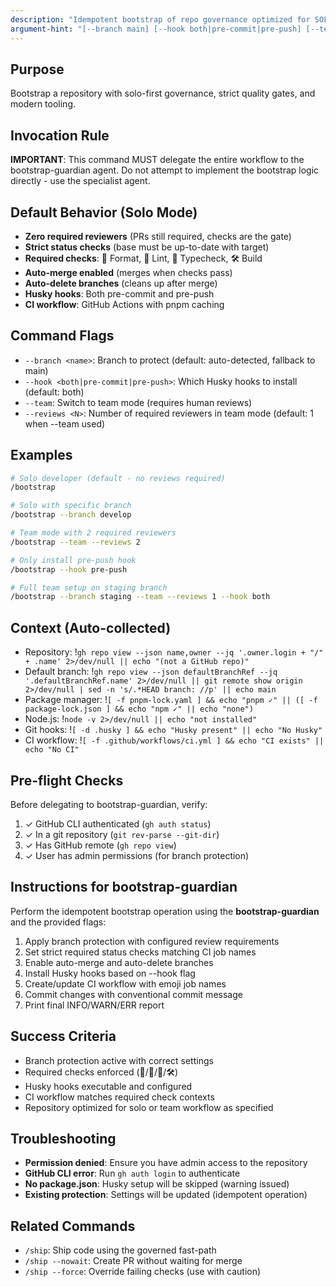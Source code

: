 ```yaml
---
description: "Idempotent bootstrap of repo governance optimized for SOLO developers (zero required reviewers by default). Sets branch protection + strict checks, Husky v9+ hooks, and pnpm-cached CI with 🧹/🔎/🧠/🛠️ required contexts. Delegates to bootstrap-guardian agent."
argument-hint: "[--branch main] [--hook both|pre-commit|pre-push] [--team] [--reviews N]"
---
```


## Purpose
Bootstrap a repository with solo-first governance, strict quality gates, and modern tooling.

## Invocation Rule
**IMPORTANT**: This command MUST delegate the entire workflow to the bootstrap-guardian agent.
Do not attempt to implement the bootstrap logic directly - use the specialist agent.

## Default Behavior (Solo Mode)
- **Zero required reviewers** (PRs still required, checks are the gate)
- **Strict status checks** (base must be up-to-date with target)
- **Required checks**: 🧹 Format, 🔎 Lint, 🧠 Typecheck, 🛠️ Build
- **Auto-merge enabled** (merges when checks pass)
- **Auto-delete branches** (cleans up after merge)
- **Husky hooks**: Both pre-commit and pre-push
- **CI workflow**: GitHub Actions with pnpm caching

## Command Flags
- `--branch <name>`: Branch to protect (default: auto-detected, fallback to main)
- `--hook <both|pre-commit|pre-push>`: Which Husky hooks to install (default: both)
- `--team`: Switch to team mode (requires human reviews)
- `--reviews <N>`: Number of required reviewers in team mode (default: 1 when --team used)

## Examples
```bash
# Solo developer (default - no reviews required)
/bootstrap

# Solo with specific branch
/bootstrap --branch develop

# Team mode with 2 required reviewers
/bootstrap --team --reviews 2

# Only install pre-push hook
/bootstrap --hook pre-push

# Full team setup on staging branch
/bootstrap --branch staging --team --reviews 1 --hook both
```

## Context (Auto-collected)
- Repository: !`gh repo view --json name,owner --jq '.owner.login + "/" + .name' 2>/dev/null || echo "(not a GitHub repo)"`
- Default branch: !`gh repo view --json defaultBranchRef --jq '.defaultBranchRef.name' 2>/dev/null || git remote show origin 2>/dev/null | sed -n 's/.*HEAD branch: //p' || echo main`
- Package manager: !`[ -f pnpm-lock.yaml ] && echo "pnpm ✓" || ([ -f package-lock.json ] && echo "npm ✓" || echo "none")`
- Node.js: !`node -v 2>/dev/null || echo "not installed"`
- Git hooks: !`[ -d .husky ] && echo "Husky present" || echo "No Husky"`
- CI workflow: !`[ -f .github/workflows/ci.yml ] && echo "CI exists" || echo "No CI"`

## Pre-flight Checks
Before delegating to bootstrap-guardian, verify:
1. ✓ GitHub CLI authenticated (`gh auth status`)
2. ✓ In a git repository (`git rev-parse --git-dir`)
3. ✓ Has GitHub remote (`gh repo view`)
4. ✓ User has admin permissions (for branch protection)

## Instructions for bootstrap-guardian
Perform the idempotent bootstrap operation using the **bootstrap-guardian** and the provided flags:
1. Apply branch protection with configured review requirements
2. Set strict required status checks matching CI job names
3. Enable auto-merge and auto-delete branches
4. Install Husky hooks based on --hook flag
5. Create/update CI workflow with emoji job names
6. Commit changes with conventional commit message
7. Print final INFO/WARN/ERR report

## Success Criteria
- Branch protection active with correct settings
- Required checks enforced (🧹/🔎/🧠/🛠️)
- Husky hooks executable and configured
- CI workflow matches required check contexts
- Repository optimized for solo or team workflow as specified

## Troubleshooting
- **Permission denied**: Ensure you have admin access to the repository
- **GitHub CLI error**: Run `gh auth login` to authenticate
- **No package.json**: Husky setup will be skipped (warning issued)
- **Existing protection**: Settings will be updated (idempotent operation)

## Related Commands
- `/ship`: Ship code using the governed fast-path
- `/ship --nowait`: Create PR without waiting for merge
- `/ship --force`: Override failing checks (use with caution)